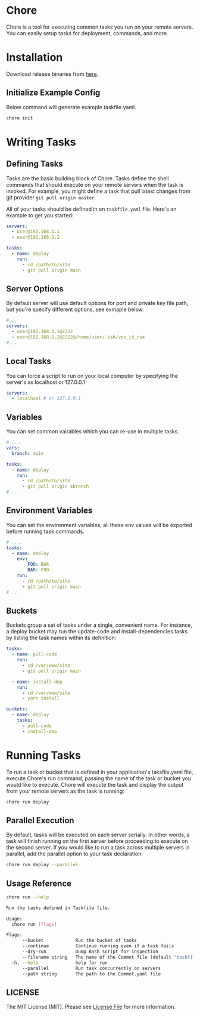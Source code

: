 # Chore
Chore is a tool for executing common tasks you run on your remote servers. You can easily setup tasks for deployment, commands, and more.

# Installation
Download release binaries from [here]().

## Initialize Example Config
Below command will generate example taskfile.yaml.
```sh
chore init
```

# Writing Tasks
## Defining Tasks
Tasks are the basic building block of Chore. Tasks define the shell commands that should execute on your remote servers when the task is invoked. For example, you might define a task that pull latest changes from git provider `git pull origin master`.

All of your tasks should be defined in an `taskfile.yaml` file. Here's an example to get you started:
```yaml
servers:
  - user@192.168.1.1
  - user@192.168.1.2

tasks:
  - name: deploy
    run: 
      - cd /path/to/site
      - git pull origin main
```

## Server Options
By default server will use default options for port and private key file path, but you're specify different options, see exmaple below.
```yaml
#...
servers:
  - user@192.168.1.1@2222
  - user@192.168.1.2@2222@/home/user/.ssh/vps_id_rsa
#...
```

## Local Tasks
You can force a script to run on your local computer by specifying the server's as localhost or 127.0.0.1
```yaml
servers:
  - localhost # or 127.0.0.1
```

## Variables
You can set common vairables which you can re-use in multiple tasks.

```yaml
# ....
vars: 
  branch: main

tasks:
  - name: deploy
    run: 
      - cd /path/to/site
      - git pull origin $branch
# ...
```

## Environment Variables
You can set the environment variables, all these env values will be exported before running task commands.
```yaml
# ....
tasks:
  - name: deploy
    env:
        FOO: BAR
        BAR: FOO
    run: 
      - cd /path/to/site
      - git pull origin main
# ...
```

## Buckets
Buckets group a set of tasks under a single, convenient name. For instance, a deploy bucket may run the update-code and install-dependencies tasks by listing the task names within its definition:

```yaml
tasks:
  - name: pull-code
    run: 
      - cd /var/www/site
      - git pull origin main

  - name: install-dep
    run:
      - cd /var/www/site
      - yarn install

buckets: 
  - name: deploy
    tasks:
      - pull-code
      - install-dep
```

# Running Tasks
To run a task or bucket that is defined in your application's taksfile.yaml file, execute Chore's run command, passing the name of the task or bucket you would like to execute. Chore will execute the task and display the output from your remote servers as the task is running:
```sh
chore run deploy
```
## Parallel Execution
By default, tasks will be executed on each server serially. In other words, a task will finish running on the first server before proceeding to execute on the second server. If you would like to run a task across multiple servers in parallel, add the parallel option to your task declaration:
```sh
chore run deploy --parallel
```

## Usage Reference
```sh
chore run --help

Run the tasks defined in Taskfile file.

Usage:
  chore run [flags]

Flags:
      --bucket            Run the bucket of tasks
      --continue          Continue running even if a task fails
      --dry-run           Dump Bash script for inspection
      --filename string   The name of the Commet file (default "taskfile.yaml")
  -h, --help              help for run
      --parallel          Run task concurrently on servers
      --path string       The path to the Commet.yaml file
```
## LICENSE
The MIT License (MIT). Please see [License File](LICENSE.md) for more information.